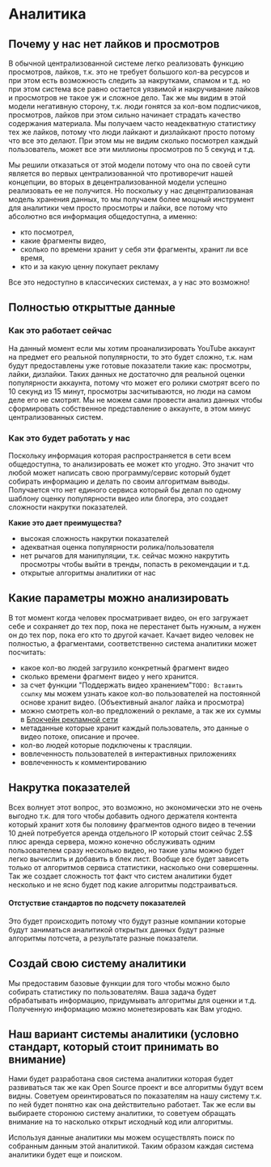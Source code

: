 # Аналитика

## Почему у нас нет лайков и просмотров
В обычной централизованной системе легко реализовать функцию просмотров, лайков, т.к. это не требует большого кол-ва ресурсов и при этом есть возможность следить за накрутками, спамом и т.д. но при этом система все равно остается уязвимой и накручивание лайков и просмотров не такое уж и сложное дело. Так же мы видим в этой модели негативную сторону, т.к. люди гонятся за кол-вом подписчиков, просмотров, лайков при этом сильно начинает страдать качество содержания материала. Мы получаем часто неадекватную статистику тех же лайков, потому что люди лайкают и дизлайкают просто потому что все это делают. При этом мы не видим сколько посмотрел каждый пользователь, может все эти миллионы просмотров по 5 секунд и т.д. 

Мы решили отказаться от этой модели потому что она по своей сути является во первых централизованной что противоречит нашей концепции, во вторых в децентрализованной модели успешно реализовать ее не получится. Но поскольку у нас децентрализованая модель хранения данных, то мы получаем более мощный инструмент для аналитики чем просто просмотры и лайки, все потому что абсолютно вся информация общедоступна, а именно: 
- кто посмотрел, 
- какие фрагменты видео, 
- сколько по времени хранит у себя эти фрагменты, хранит ли все время,
- кто и за какую ценну покупает рекламу

Все это недоступно в классических системах, а у нас это возможно!

## Полностью открыттые данные

### Как это работает сейчас
На данный момент если мы хотим проанализировать YouTube аккаунт на предмет его реальной популярности, то это будет сложно, т.к. нам будут предоставлены уже готовые показатели такие как: просмотры, лайки, дизлайки. Таких данных не достаточно для реальной оценки популярности аккаунта, потому что может его ролики смотрят всего по 10 секунд из 15 минут, просмотры засчитываются, но люди на самом деле его не смотрят. Мы не можем сами провести анализ данных чтобы сформировать собственное представление о аккаунте, в этом минус централизованных систем. 

### Как это будет работать у нас
Поскольку информация которая распространяется в сети всем общедоступна, то анализировать ее может кто угодно. Это значит что любой может написать свою программу/сервис который будет собирать информацию и делать по своим алгоритмам выводы. Получается что нет единого сервиса который бы делал по одному шаблону оценку популярности видео или блогера, это создает сложности накрутки показателей. 

**Какие это дает преимущества?**
- высокая сложность накрутки показателей
- адекватная оценка популярности ролика/пользователя
- нет рычагов для манипуляции, т.к. сейчас можно накрутить просмотры чтобы выйти в тренды, попасть в рекомендации и т.д.
- открытые алгоритмы аналитики от нас

## Какие параметры можно анализировать
В тот момент когда человек просматривает видео, он его загружает себе и сохраняет до тех пор, пока не перестанет быть нужным, а нужен он до тех пор, пока его кто то другой качает. Качает видео человек не полностью, а фрагментами, соответственно система аналитики может посчитать:

- какое кол-во людей загрузило конкретный фрагмент видео
- сколько времени фрагмент видео у него хранится.
- за счет функции "Поддержать видео хранением"`TODO: Вставить ссылку` мы можем узнать какое кол-во пользователей на постоянной основе хранит видео. (Объективный аналог лайка и просмотра)
- можно смотреть кол-во предложений о рекламе, а так же их суммы в [Блокчейн рекламной сети](Blockchain_ad_network.md)
- метаданные которые хранит каждый пользователь, это данные о видео потоке, описание и прочее. 
- кол-во людей которые подключены к трасляции. 
- вовлеченность пользователей в интерактивных приложениях
- вовлеченность к комментированию 

## Накрутка показателей
Всех волнует этот вопрос, это возможно, но экономически это не очень выгодно т.к. для того чтобы добавить одного держателя контента который хранит хотя бы половину фрагментов одного видео в течении 10 дней потребуется аренда отдельного IP который стоит сейчас 2.5$ плюс аренда сервера, можно конечно обслуживать одним пользователем сразу несколько видео, но такие узлы можно будет легко вычислить и добавить в блек лист. Вообще все будет зависеть только от алгоритмов сервиса статистики, насколько они совершенны. Так же создает сложность тот факт что систем аналитики будет несколько и не ясно будет под какие алгоритмы подстраиваться.

#### Отстуствие стандартов по подсчету показателей
Это будет происходить потому что будут разные компании которые будут заниматься аналитикой открытых данных будут разные алгоритмы потсчета, а результате разные показатели. 

## Создай свою систему аналитики
Мы предоставим базовые функции для того чтобы можно было собирать статистику по пользователям. Ваша задача будет обрабатывать информацию, придумывать алгоритмы для оценки и т.д.
Полученную информацию можно монетезировать как Вам угодно.

## Наш вариант системы аналитики (условно стандарт, который стоит принимать во внимание)

Нами будет разработана своя система аналитики которая будет развиваться так же как Open Source проект и все алгоритмы будут всем видны. Советуем ореинтироваться по показателям на нашу систему т.к. по ней будет понятно как она действительно работает. Так же если вы выбираете сторонюю систему аналитики, то советуем обращать внимание на то насколько открыт исходный код или алгоритмы.

Используя данные аналитики мы можем осуществлять поиск по собранным данным этой аналитикой.
Таким образом каждая система аналитики будет еще и поиском.